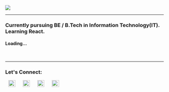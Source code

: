 <img align="center" src="https://readme-typing-svg.herokuapp.com?color=5F6769&size=30&center=true&vCenter=true&width=550&height=70&lines=Hello+Guys+I'm+Het+Bhavsar;+An+Open+Source+Enthusiast+☀;Frontend+Web+Developer+💻;">
<br>
<hr/>

<h3 align="centre">Currently pursuing BE / B.Tech in Information Technology(IT).<br>Learning React.</h3>
<h4>Loading...</h4>
<br>
<hr/>

### Let's Connect:

<a href="mailto:erhetbhavsar@gmail.com"><img src="g-mail.png" width="22px" alt="G-Mail Icon" hspace="10"></a>
<a href="https://www.linkedin.com/in/het-bhavsar-0b175b218/"><img src="linkedIn.png" width="22px" alt="LinkedIn Icon" hspace="10"></a>
<a href="https://www.instagram.com/hetbhavsar2938/"><img src="instagram.png" width="22px" alt="Instagram Icon" hspace="10"></a>
<a href="https://www.facebook.com/het.bhavsar.1671"><img src="Facebook" width="23px" height="22px" alt="Facebook Icon" hspace="10"></a>

<br />


<!--
**Hetbhavsar22/Hetbhavsar22** is a ✨ _special_ ✨ repository because its `README.md` (this file) appears on your GitHub profile.

Here are some ideas to get you started:

- 🔭 I’m currently working on ...
- 🌱 I’m currently learning ...
- 👯 I’m looking to collaborate on ...
- 🤔 I’m looking for help with ...
- 💬 Ask me about ...
- 📫 How to reach me: ...
- 😄 Pronouns: ...
- ⚡ Fun fact: ...
-->
